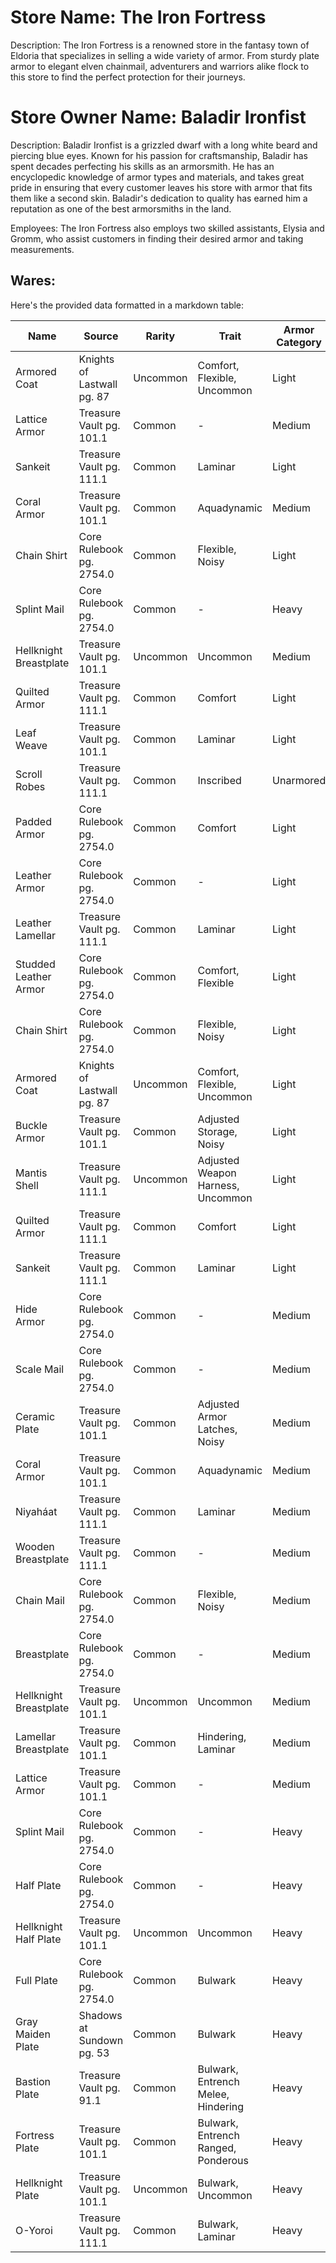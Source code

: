 



# Store Name: The Iron Fortress

Description: The Iron Fortress is a renowned store in the fantasy town of Eldoria that specializes in selling a wide variety of armor. From sturdy plate armor to elegant elven chainmail, adventurers and warriors alike flock to this store to find the perfect protection for their journeys.

# Store Owner Name: Baladir Ironfist

Description: Baladir Ironfist is a grizzled dwarf with a long white beard and piercing blue eyes. Known for his passion for craftsmanship, Baladir has spent decades perfecting his skills as an armorsmith. He has an encyclopedic knowledge of armor types and materials, and takes great pride in ensuring that every customer leaves his store with armor that fits them like a second skin. Baladir's dedication to quality has earned him a reputation as one of the best armorsmiths in the land.

Employees: The Iron Fortress also employs two skilled assistants, Elysia and Gromm, who assist customers in finding their desired armor and taking measurements.

## Wares:

Here's the provided data formatted in a markdown table:

| Name                   | Source                       | Rarity   | Trait                                           | Armor Category | AC | Dex Cap | Check Penalty | Speed Penalty | Strength Req | Price       | Level | Bulk | Armor Group |
|------------------------|------------------------------|----------|------------------------------------------------|----------------|----|---------|---------------|---------------|--------------|-------------|-------|------|-------------|
| Armored Coat           | Knights of Lastwall pg. 87    | Uncommon | Comfort, Flexible, Uncommon                    | Light          | 2  | +2      | -1            | -             | 14           | 20 gp       | 0     | 2    | Leather     |
| Lattice Armor          | Treasure Vault pg. 101.1      | Common   | -                                              | Medium         | 4  | +1      | -2            | -5 ft.        | 16           | 9 gp        | 0     | 2    | Chain       |
| Sankeit                | Treasure Vault pg. 111.1      | Common   | Laminar                                        | Light          | 2  | +3      | -1            | -             | 12           | 5 gp        | 0     | 1    | Wood        |
| Coral Armor            | Treasure Vault pg. 101.1      | Common   | Aquadynamic                                    | Medium         | 3  | +2      | -2            | -5 ft.        | 14           | 5 gp        | 0     | 2    | Skeletal    |
| Chain Shirt            | Core Rulebook pg. 2754.0      | Common   | Flexible, Noisy                                | Light          | 2  | +3      | -1            | -             | 12           | 5 gp        | 0     | 1    | Chain       |
| Splint Mail            | Core Rulebook pg. 2754.0      | Common   | -                                              | Heavy          | 5  | +1      | -3            | -10 ft.       | 16           | 13 gp       | 1     | 3    | Composite   |
| Hellknight Breastplate | Treasure Vault pg. 101.1      | Uncommon | Uncommon                                       | Medium         | 4  | +1      | -2            | -5 ft.        | 16           | 10 gp       | 1     | 2    | Plate       |
| Quilted Armor          | Treasure Vault pg. 111.1      | Common   | Comfort                                        | Light          | 2  | +2      | -1            | -             | 12           | 3 gp        | 0     | 1    | Cloth       |
| Leaf Weave             | Treasure Vault pg. 101.1      | Common   | Laminar                                        | Light          | 1  | +4      | -1            | -             | 10           | 4 gp        | 0     | 1    | Wood        |
| Scroll Robes           | Treasure Vault pg. 111.1      | Common   | Inscribed                                      | Unarmored      | 0  | +5      | -             | -             | 0            | 1 gp, 5 sp | 0     | L    | Cloth       |
| Padded Armor           | Core Rulebook pg. 2754.0      | Common   | Comfort                                        | Light          | 1  | +3      | -             | -             | 10           | 2 sp       | 0     | L    | Cloth       |
| Leather Armor          | Core Rulebook pg. 2754.0      | Common   | -                                              | Light          | 1  | +4      | -1            | -             | 10           | 2 gp       | 1     | 0    | Leather     |
| Leather Lamellar       | Treasure Vault pg. 111.1      | Common   | Laminar                                        | Light          | 1  | +4      | -1            | -             | 10           | 3 gp       | 1     | 0    | Composite   |
| Studded Leather Armor  | Core Rulebook pg. 2754.0      | Common   | Comfort, Flexible                              | Light          | 2  | +3      | -1            | -             | 12           | 3 gp       | 1     | 0    | Leather     |
| Chain Shirt            | Core Rulebook pg. 2754.0      | Common   | Flexible, Noisy                                | Light          | 2  | +3      | -1            | -             | 12           | 5 gp       | 1     | 0    | Chain       |
| Armored Coat           | Knights of Lastwall pg. 87    | Uncommon | Comfort, Flexible, Uncommon                    | Light          | 2  | +2      | -1            | -             | 14           | 20 gp       | 2     | 0    | Leather     |
| Buckle Armor           | Treasure Vault pg. 101.1      | Common   | Adjusted Storage, Noisy                       | Light          | 2  | +3      | -1            | -             | 12           | 4 gp       | 1     | 0    | Leather     |
| Mantis Shell           | Treasure Vault pg. 111.1      | Uncommon | Adjusted Weapon Harness, Uncommon              | Light          | 2  | +3      | -1            | -             | 12           | 10 gp      | 1     | 1    | Skeletal    |
| Quilted Armor          | Treasure Vault pg. 111.1      | Common   | Comfort                                        | Light          | 2  | +2      | -1            | -             | 12           | 3 gp       | 1     | 0    | Cloth       |
| Sankeit                | Treasure Vault pg. 111.1      | Common   | Laminar                                        | Light          | 2  | +3      | -1            | -             | 12           | 5 gp       | 1     | 0    | Wood        |
| Hide Armor             | Core Rulebook pg. 2754.0      | Common   | -                                              | Medium         | 3  | +2      | -2            | -5 ft.        | 14           | 2 gp       | 2     | 0    | Leather     |
| Scale Mail             | Core Rulebook pg. 2754.0      | Common   | -                                              | Medium         | 3  | +2      | -2            | -5 ft.        | 14           | 4 gp       | 2     | 0    | Composite   |
| Ceramic Plate          | Treasure Vault pg. 101.1      | Common   | Adjusted Armor Latches, Noisy                 | Medium         | 3  | +2      | -2            | -5 ft.        | 14           | 6 gp       | 2     | 0    | Plate       |
| Coral Armor            | Treasure Vault pg. 101.1      | Common   | Aquadynamic                                    | Medium         | 3  | +2      | -2            | -5 ft.        | 14           | 5 gp       | 2     | 0    | Skeletal    |
| Niyaháat               | Treasure Vault pg. 111.1      | Common   | Laminar                                        | Medium         | 3  | +2      | -2            | -5 ft.        | 14           | 5 gp       | 2     | 0    | Skeletal    |
| Wooden Breastplate     | Treasure Vault pg. 111.1      | Common   | -                                              | Medium         | 3  | +2      | -2            | -5 ft.        | 14           | 6 gp       | 2     | 0    | Wood        |
| Chain Mail             | Core Rulebook pg. 2754.0      | Common   | Flexible, Noisy                                | Medium         | 4  | +1      | -2            | -5 ft.        | 16           | 6 gp       | 2     | 0    | Chain       |
| Breastplate            | Core Rulebook pg. 2754.0      | Common   | -                                              | Medium         | 4  | +1      | -2            | -5 ft.        | 16           | 8 gp       | 2     | 0    | Plate       |
| Hellknight Breastplate | Treasure Vault pg. 101.1      | Uncommon | Uncommon                                       | Medium         | 4  | +1      | -2            | -5 ft.        | 16           | 10 gp      | 2     | 1    | Plate       |
| Lamellar Breastplate   | Treasure Vault pg. 101.1      | Common   | Hindering, Laminar                             | Medium         | 4  | +1      | -2            | -5 ft.        | 16           | 7 gp       | 2     | 0    | Composite   |
| Lattice Armor          | Treasure Vault pg. 101.1      | Common   | -                                              | Medium         | 4  | +1      | -2            | -5 ft.        | 16           | 9 gp       | 2     | 0    | Chain       |
| Splint Mail            | Core Rulebook pg. 2754.0      | Common   | -                                              | Heavy          | 5  | +1      | -3            | -10 ft.       | 16           | 13 gp      | 3     | 1    | Composite   |
| Half Plate             | Core Rulebook pg. 2754.0      | Common   | -                                              | Heavy          | 5  | +1      | -3            | -10 ft.       | 16           | 18 gp      | 3     | 1    | Plate       |
| Hellknight Half Plate  | Treasure Vault pg. 101.1      | Uncommon | Uncommon                                       | Heavy          | 5  | +1      | -3            | -10 ft.       | 16           | 20 gp      | 3     | 1    | Plate       |
| Full Plate             | Core Rulebook pg. 2754.0      | Common   | Bulwark                                        | Heavy          | 6  | +0      | -3            | -10 ft.       | 18           | 30 gp      | 4     | 2    | Plate       |
| Gray Maiden Plate      | Shadows at Sundown pg. 53     | Common   | Bulwark                                        | Heavy          | 6  | +0      | -3            | -10 ft.       | 16           | 35 gp      | 3     | 2    | Plate       |
| Bastion Plate          | Treasure Vault pg. 91.1       | Common   | Bulwark, Entrench Melee, Hindering              | Heavy          | 6  | +0      | -3            | -10 ft.       | 18           | 33 gp      | 5     | 2    | Plate       |
| Fortress Plate         | Treasure Vault pg. 101.1      | Common   | Bulwark, Entrench Ranged, Ponderous             | Heavy          | 6  | +0      | -3            | -10 ft.       | 18           | 32 gp      | 5     | 2    | Plate       |
| Hellknight Plate       | Treasure Vault pg. 101.1      | Uncommon | Bulwark, Uncommon                             | Heavy          | 6  | +0      | -3            | -10 ft.       | 18           | 35 gp      | 4     | 2    | Plate       |
| O-Yoroi                | Treasure Vault pg. 111.1      | Common   | Bulwark, Laminar                              | Heavy          | 6  | +0      | -3            | -10 ft.       | 18           | 35 gp      | 5     | 2    | Composite   |